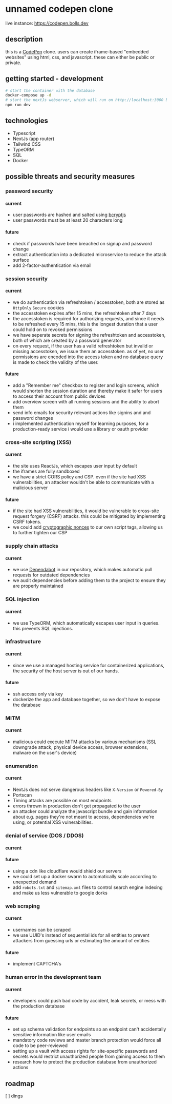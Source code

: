 # unnamed codepen clone

live instance: https://codepen.bolls.dev

## description

this is a [CodePen](https:/codepen.io) clone. users can create iframe-based "embedded websites" using html, css, and javascript. these can either be public or private.

## getting started - development

```bash
# start the container with the database
docker-compose up -d
# start the nextJs webserver, which will run on http://localhost:3000 by default
npm run dev
```

## technologies
- Typescript
- NextJs (app router)
- Tailwind CSS
- TypeORM
- SQL
- Docker

## possible threats and security measures
### password security
#### current
- user passwords are hashed and salted using [bcryptjs](https://www.npmjs.com/package/bcryptjs)
- user passwords must be at least 20 characters long
#### future
- check if passwords have been breached on signup and password change
- extract authentication into a dedicated microservice to reduce the attack surface
- add 2-factor-authentication via email

### session security
#### current
- we do authentication via refreshtoken / accesstoken, both are stored as `HttpOnly` `Secure` cookies
- the accesstoken expires after 15 mins, the refreshtoken after 7 days
- the accesstoken is required for authorizing requests, and since it needs to be refreshed every 15 mins, this is the longest duration that a user could hold on to revoked permissions
- we have seperate secrets for signing the refreshtoken and accesstoken, both of which are created by a password generator
- on every request, if the user has a valid refreshtoken but invalid or missing accesstoken, we issue them an accesstoken. as of yet, no user permissions are encoded into the access token and no database query is made to check the validity of the user.
#### future
- add a "Remember me" checkbox to register and login screens, which would shorten the session duration and thereby make it safer for users to access their account from public devices
- add overview screen with all running sessions and the ability to abort them
- send info emails for security relevant actions like signins and and password changes
- i implemented authentication myself for learning purposes, for a production-ready service i would use a library or oauth provider

### cross-site scripting (XSS)
#### current
- the site uses ReactJs, which escapes user input by default
- the iframes are fully sandboxed
- we have a strict CORS policy and CSP. even if the site had XSS vulnerabilities, an attacker wouldn't be able to communicate with a malicious server
#### future
- if the site had XSS vulnerabilities, it would be vulnerable to cross-site request forgery (CSRF) attacks. this could be mitigated by implementing CSRF tokens.
- we could add [cryptographic nonces](https://developer.mozilla.org/en-US/docs/Web/HTML/Global_attributes/nonce) to our own script tags, allowing us to further tighten our CSP

### supply chain attacks
#### current
- we use [Dependabot](https://github.com/dependabot) in our repository, which makes automatic pull requests for outdated dependencies
- we audit dependencies before adding them to the project to ensure they are properly maintained

### SQL injection
#### current
- we use TypeORM, which automatically escapes user input in queries. this prevents SQL injections.

### infrastructure
#### current
- since we use a managed hosting service for containerized applications, the security of the host server is out of our hands.
#### future
- ssh access only via key
- dockerize the app and database together, so we don't have to expose the database

### MITM
#### current
- malicious could execute MITM attacks by various mechanisms (SSL downgrade attack, physical device access, browser extensions, malware on the user's device)

### enumeration
#### current
- NextJs does not serve dangerous headers like `X-Version` or `Powered-By`
- Portscan
- Timing attacks are possible on most endpoints
- errors thrown in production don't get propagated to the user
- an attacker could analyze the javascript bundle and gain information about e.g. pages they're not meant to access, dependencies we're using, or potential XSS vulnerabilities.

### denial of service (DOS / DDOS)
#### current
#### future
- using a cdn like cloudflare would shield our servers
- we could set up a docker swarm to automatically scale according to unexpected demand
- add `robots.txt` and `sitemap.xml` files to control search engine indexing and make us less vulnerable to google dorks

### web scraping
#### current
- usernames can be scraped
- we use UUID's instead of sequential ids for all entities to prevent attackers from guessing urls or estimating the amount of entities
#### future
- implement CAPTCHA's

### human error in the development team
#### current
- developers could push bad code by accident, leak secrets, or mess with the production database
#### future
- set up schema validation for endpoints so an endpoint can't accidentally sensitive information like user emails
- mandatory code reviews and master branch protection would force all code to be peer-reviewed
- setting up a vault with access rights for site-specific passwords and secrets would restrict unauthorized people from gaining access to them
- research how to pretect the production database from unauthorized actions
    

## roadmap

[ ] dings